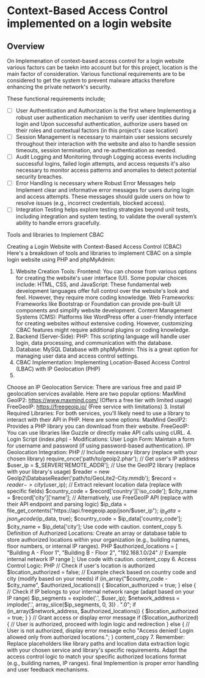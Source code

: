 # Context-Based Access Control implemented on a login website

## Overview
On Implemenation of context-based access control for a login website various factors can be taekn into account but for this project, location is the main factor of consideration. Various functional requirements are to be considered to get the system to prevent malware attacks therefore enhancing the private network's security.

These functional requirements include;
- [ ] User Authentication and Authorization is the first where Implementing a robust user authentication mechanism to 
      verify user identities during login and Upon successful authentication, authorize users based on their roles and 
      contextual factors (in this project's case location)
- [ ] Session Management is necessary to maintain user sessions securely throughout their interaction with the website 
      and also to handle session timeouts, session termination, and re-authentication as needed.
- [ ] Audit Logging and Monitoring through Logging access events including successful logins, failed login attempts, and 
      access requests it's also necessary to monitor access patterns and anomalies to detect potential security breaches.
- [ ] Error Handling is necessary where Robust Error Messages help Implement clear and informative error messages for 
      users during login and access attempts. These messages should guide users on how to resolve issues (e.g., 
      incorrect credentials, blocked access).
- [ ] Integration Testing helps explore testing strategies beyond unit tests, including integration and system testing, 
      to validate the overall system’s ability to handle errors gracefully.

Tools and libraries to Implement CBAC


Creating a Login Website with Context-Based Access Control (CBAC)
Here's a breakdown of tools and libraries to implement CBAC on a simple login website using PHP and phpMyAdmin:

1. Website Creation Tools:
Frontend: You can choose from various options for creating the website's user interface (UI). Some popular choices include:
HTML, CSS, and JavaScript: These fundamental web development languages offer full control over the website's look and feel. However, they require more coding knowledge.
Web Frameworks: Frameworks like Bootstrap or Foundation can provide pre-built UI components and simplify website development.
Content Management Systems (CMS): Platforms like WordPress offer a user-friendly interface for creating websites without extensive coding. However, customizing CBAC features might require additional plugins or coding knowledge.
2. Backend (Server-Side):
PHP: This scripting language will handle user login, data processing, and communication with the database.
3. Database:
MySQL Database with phpMyAdmin: This is a great option for managing user data and access control settings.
4. CBAC Implementation:
Implementing Location-Based Access Control (LBAC) with IP Geolocation (PHP)
1.
Choose an IP Geolocation Service:
There are various free and paid IP geolocation services available. Here are two popular options:
MaxMind GeoIP2: https://www.maxmind.com/ (Offers a free tier with limited usage)
FreeGeoIP: https://freegeoip.io/ (Free service with limitations)
3. 
Install Required Libraries:
For both services, you'll likely need to use a library to interact with their API in PHP. Here are some options:
MaxMind GeoIP2: Provides a PHP library you can download from their website.
FreeGeoIP: You can use libraries like Guzzle or directly make API calls using cURL.
4. 
Login Script (index.php) - Modifications:
User Login Form: Maintain a form for username and password (if using password-based authentication).
IP Geolocation Integration:
PHP
// Include necessary library (replace with your chosen library)
require_once('path/to/geoip2.phar');
// Get user's IP address
$user_ip = $_SERVER['REMOTE_ADDR'];
// Use the GeoIP2 library (replace with your library's usage)
$reader = new GeoIp2\DatabaseReader('path/to/GeoLite2-City.mmdb');
$record = $reader->city($user_ip);
// Extract relevant location data (replace with specific fields)
$country_code = $record['country']['iso_code'];
$city_name = $record['city']['name'];
// Alternatively, use FreeGeoIP API (replace with their API endpoint and parsing logic)
$ip_data = file_get_contents("https://api.freegeoip.app/json/$user_ip");
$ip_data = json_decode($ip_data, true);
$country_code = $ip_data['country_code'];
$city_name = $ip_deta['city'];
Use code with caution.
content_copy
5. 
Definition of Authorized Locations:
Create an array or database table to store authorized locations within your organization (e.g., building names, floor numbers, or internal IP ranges).
PHP
$authorized_locations = [
  "Building A - Floor 1",
  "Building B - Floor 2",
  "192.168.1.0/24" // Example internal network IP range
];
Use code with caution.
content_copy
6. Access Control Logic:
PHP
// Check if user's location is authorized
$location_authorized = false;
// Example check based on country code and city (modify based on your needs)
if (in_array("$country_code - $city_name", $authorized_locations)) {
  $location_authorized = true;
}
else
{
  // Check if IP belongs to your internal network range (adapt based on your IP range)
  $ip_segments = explode('.', $user_ip);
  $network_address = implode('.', array_slice($ip_segments, 0, 3)) . ".0";
  if (in_array($network_address, $authorized_locations)) {
    $location_authorized = true;
  }
}
// Grant access or display error message
if ($location_authorized) {
  // User is authorized, proceed with login logic and redirection
} else {
  // User is not authorized, display error message
  echo "Access denied! Login allowed only from authorized locations.";
}
content_copy
7.
Remember:
Replace placeholders like library paths and location data extraction logic with your chosen service and library's specific requirements.
Adapt the access control logic to match your specific authorized locations format (e.g., building names, IP ranges).
final Implemention is proper error handling and user feedback mechanisms.









<!--
**loxy1235/loxy1235** is a ✨ _special_ ✨ repository because its `README.md` (this file) appears on your GitHub profile.

Here are some ideas to get you started:

- 🔭 I’m currently working on ...
- 🌱 I’m currently learning ...
- 👯 I’m looking to collaborate on ...
- 🤔 I’m looking for help with ...
- 💬 Ask me about ...
- 📫 How to reach me: ...
- 😄 Pronouns: ...
- ⚡ Fun fact: ...
-->
